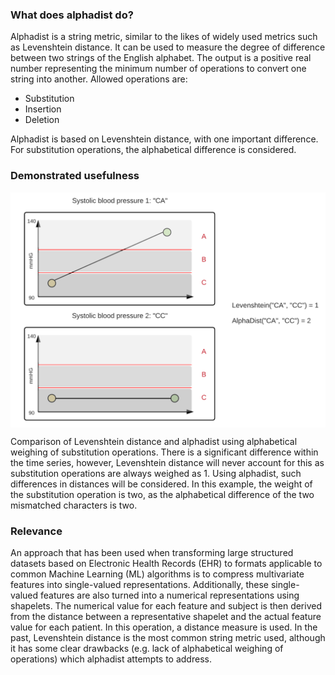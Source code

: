 <h3>What does alphadist do?</h3>
Alphadist is a string metric, similar to the likes of widely used metrics such as Levenshtein distance. It can be used to measure the degree of difference between two strings of the English alphabet. The output is a positive real number representing the minimum number of operations to convert one string into another. Allowed operations are:

- Substitution
- Insertion
- Deletion

Alphadist is based on Levenshtein distance, with one important difference. For substitution operations, the alphabetical difference is considered.

<h3>Demonstrated usefulness</h3>

<img src="adedcomp.png" alt="Alphadist example" align="middle" width="600">

Comparison of Levenshtein distance and alphadist using alphabetical weighing of substitution operations. There is a significant difference within the time series, however, Levenshtein distance will never account for this as substitution operations are always weighed as 1. Using alphadist, such differences in distances will be considered. In this example, the weight of the substitution operation is two, as the alphabetical difference of the two mismatched characters is two.

<h3>Relevance</h3>

An approach that has been used when transforming large structured datasets based on Electronic Health Records (EHR) to formats applicable to common Machine Learning (ML) algorithms is to compress multivariate features into single-valued representations. Additionally, these single-valued features are also turned into a numerical representations using shapelets. The numerical value for each feature and subject is then derived from the distance between a representative shapelet and the actual feature value for each patient. In this operation, a distance measure is used. In the past, Levenshtein distance is the most common string metric used, although it has some clear drawbacks (e.g. lack of alphabetical weighing of operations) which alphadist attempts to address.

